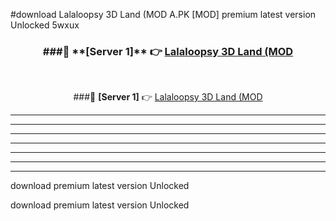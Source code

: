 #download Lalaloopsy 3D Land (MOD A.PK [MOD] premium latest version Unlocked 5wxux 



<div align="center">
<h3>###🔹 **[Server 1]** 👉 <a href="https://download1apk.web.app/">Lalaloopsy 3D Land (MOD</a></h3><br>


###🔹 **[Server 1]** 👉 <a href="https://download1apk.web.app/">Lalaloopsy 3D Land (MOD</a></h3>
</div>



----------------------------------------------------------

----------------------------------------------------------

----------------------------------------------------------

----------------------------------------------------------

----------------------------------------------------------

----------------------------------------------------------

----------------------------------------------------------

download premium latest version Unlocked

download premium latest version Unlocked
